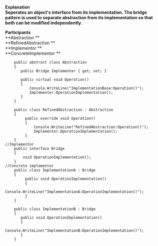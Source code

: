 **Explanation** <br/>
**Seperates an object's interface from its implementation. The bridge pattern is used to separate abstraction from its implementation so that both can be modified independently.**

**Participants** <br/>
**Abstraction ** <br/>
**RefinedAbstraction ** <br/>
**Implementor ** <br/>
**ConcreteImplementor ** <br/>

```
    public abstract class Abstraction
    {
       public Bridge Implementer { get; set; }

       public virtual void Operation()
       {
           Console.WriteLine("ImplementationBase:Operation()");
           Implementer.OperationImplementation();
       }
    }

    public class RefinedAbstraction : Abstraction
    {
         public override void Operation()
         {
             Console.WriteLine("RefinedAbstraction:Operation()");
             Implementer.OperationImplementation();
         }
    }
//Implementor
    public interface Bridge
    {
        void OperationImplementation();
    }
//Concrete implementor
    public class ImplementationA : Bridge
    {
         public void OperationImplementation()
         {
            Console.WriteLine("ImplementationA:OperationImplementation()");
         }
    }

    public class ImplementationB : Bridge
    {
       public void OperationImplementation()
       {
          Console.WriteLine("ImplementationB:OperationImplementation()");
       }
    }
```
